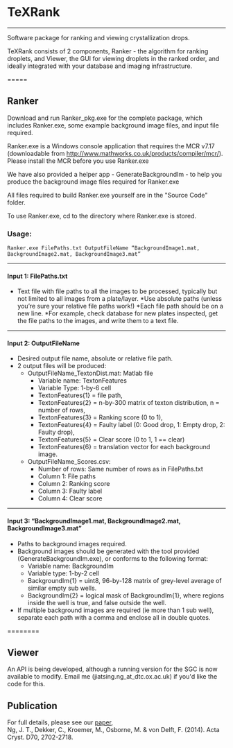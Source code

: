 # TeXRank
-----
Software package for ranking and viewing crystallization drops. 

TeXRank consists of 2 components, Ranker - the algorithm for ranking droplets, and Viewer, the GUI for viewing droplets in the ranked order, and ideally integrated with your database and imaging infrastructure. 


=====

## Ranker



Download and run Ranker_pkg.exe for the complete package, which includes Ranker.exe, some example background image files, and input file required. 

Ranker.exe is a Windows console application that requires the MCR v7.17 (downloadable from http://www.mathworks.co.uk/products/compiler/mcr/). Please install the MCR before you use Ranker.exe

We have also provided a helper app - GenerateBackgroundIm - to help you produce the background image files required for Ranker.exe

All files required to build Ranker.exe yourself are in the "Source Code" folder.



To use Ranker.exe, cd to the directory where Ranker.exe is stored. 

### Usage: 

    Ranker.exe FilePaths.txt OutputFileName “BackgroundImage1.mat, BackgroundImage2.mat, BackgroundImage3.mat”

-----

#### Input 1: FilePaths.txt
* Text file with file paths to all the images to be processed, typically but not limited to all images from a plate/layer.
  *Use absolute paths (unless you’re sure your relative file paths work!)
  *Each file path should be on a new line.
  *For example, check database for new plates inspected, get the file paths to the images, and write them to a text file.
  
-----
  
#### Input 2: OutputFileName 
* Desired output file name, absolute or relative file path.
* 2 output files will be produced:
  * OutputFileName_TextonDist.mat: Matlab file
    * Variable name: TextonFeatures
    * Variable Type: 1-by-6 cell
    * TextonFeatures{1} = file path, 
    * TextonFeatures{2}  = n-by-300 matrix of texton distribution, n = number of rows, 
    * TextonFeatures{3}  = Ranking score (0 to 1),
    * TextonFeatures{4}  = Faulty label (0: Good drop, 1: Empty drop, 2: Faulty drop), 
    * TextonFeatures{5}  = Clear score (0 to 1, 1 == clear)
    * TextonFeatures{6}  = translation vector for each background image.
  * OutputFileName_Scores.csv: 
    * Number of rows: Same number of rows as in FilePaths.txt
    * Column 1: File paths
    * Column 2: Ranking score
    * Column 3: Faulty label
    * Column 4: Clear score
			
------

#### Input 3: “BackgroundImage1.mat, BackgroundImage2.mat, BackgroundImage3.mat”
  * Paths to background images required. 
  * Background images should be generated with the tool provided (GenerateBackgroundIm.exe), or conforms to the following format:
    * Variable name: BackgroundIm
    * Variable type: 1-by-2 cell
    * BackgroundIm{1} = uint8, 96-by-128 matrix of grey-level average of similar empty sub wells. 
    * BackgroundIm{2} = logical mask of BackgroundIm{1}, where regions inside the well is true, and false outside the well. 
  * If multiple background images are required (ie more than 1 sub well), separate each path with a comma and enclose all in double quotes. 


========

## Viewer

An API is being developed, although a running version for the SGC is now available to modify. Email me (jiatsing.ng_at_dtc.ox.ac.uk) if you'd like the code for this. 

## Publication
For full details, please see our [paper](http://journals.iucr.org/d/issues/2014/10/00/nj5198/nj5198bdy.html),  
Ng, J. T., Dekker, C., Kroemer, M., Osborne, M. & von Delft, F. (2014). Acta Cryst. D70, 2702-2718.

